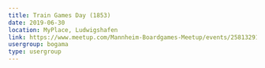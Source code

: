 ```yaml
---
title: Train Games Day (1853)
date: 2019-06-30
location: MyPlace, Ludwigshafen
link: https://www.meetup.com/Mannheim-Boardgames-Meetup/events/258132911/
usergroup: bogama
type: usergroup
---
```


